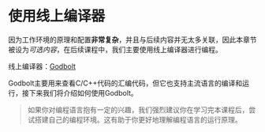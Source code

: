 # 使用线上编译器

因为工作环境的原理和配置**非常复杂**，并且与后续内容并无太多关联，因此本章节被设为*可选内容*，在后续课程中，我们主要使用线上编译器进行编程。

线上编译器：[Godbolt](https://godbolt.org/)

Godbolt主要用来查看C/C++代码的汇编代码，但它也支持主流语言的编译和运行，接下来我们将介绍如何使用Godbolt。

>如果你对编程语言抱有一定的兴趣，我们强烈建议你在学习完本课程后，尝试搭建自己的编程环境。这有助于你更好地理解编程语言的运行原理。
